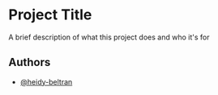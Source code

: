 
# Project Title

A brief description of what this project does and who it's for


## Authors

- [@heidy-beltran](https://www.github.com/octokatherine)

